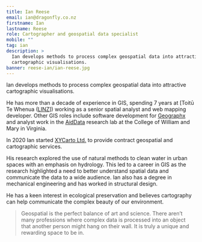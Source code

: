 ```yaml
---
title: Ian Reese
email: ian@dragonfly.co.nz
firstname: Ian
lastname: Reese
role: Cartographer and geospatial data specialist
mobile: ""
tag: ian
description: >
  Ian develops methods to process complex geospatial data into attractive
  cartographic visualisations.  
banner: reese-ian/ian-reese.jpg
---
```


Ian develops methods to process complex geospatial data into attractive
cartographic visualisations.  

<!--more-->

He has more than a decade of experience in GIS, spending 7 years at [Toitū Te
Whenua ([LINZ](https://www.linz.govt.nz)]) working as a senior spatial analyst and web mapping developer.
Other GIS roles include software development for
 [Geographx](https://geographx.co.nz/) and analyst work
in the [AidData](https://aiddata.org) research lab at the College of William and Mary in Virginia.

In 2020 Ian started [XYCarto Ltd.](https://xycarto.com) to provide contract geospatial
 and cartographic services.

His research explored the use of natural methods to clean water in urban spaces
 with an emphasis on hydrology. This led to a career in GIS as the research
 highlighted a need to better understand spatial data and communicate the data
 to a wide audience. Ian also has a degree in mechanical engineering and has
 worked in structural design.

 He has a keen interest in ecological preservation and believes cartography can
 help communicate the complex beauty of our environment.

> Geospatial is the perfect balance of art and science. There aren’t many
professions where complex data is processed into an object that another person
might hang on their wall. It is truly a unique and rewarding space to be in.
